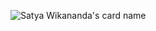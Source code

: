 

![Satya Wikananda's card name](https://cardivo.vercel.app/api?name=[axel%20calendreau]&image=https://avatars.githubusercontent.com/u/33148052&description=[de%20multiple%20projet%20dans%20plein%20de%20language])
